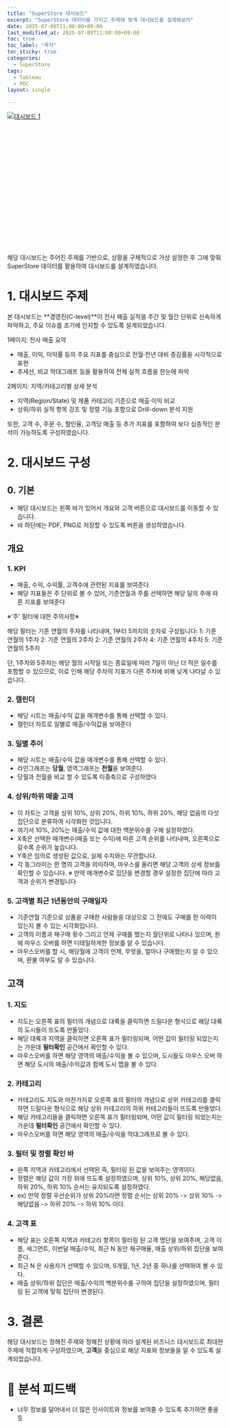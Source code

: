 ```yaml
---
title: "SuperStore 대시보드"
excerpt: "SuperStore 데이터를 가지고 주제에 맞게 대시보드를 설계해보자"
date: 2025-07-09T11:00:00+09:00
last_modified_at: 2025-07-09T11:00:00+09:00
toc: true
toc_label: "목차"
toc_sticky: true
categories:
  - SuperStore
tags:
  - Tableau
  - POC
layout: single

---
```

<div class="tableauPlaceholder" id="vizResponsive"
     style="position: relative; width: 100%; padding-bottom: 62.5%; height: 0;">
  <noscript>
    <a href="#">
      <img alt="대시보드 1"
           src="https://public.tableau.com/static/Su/WJ/SuperStore_17507472822680/sheet0/1_rss.png"
           style="border: none" />
    </a>
  </noscript>
  <object class="tableauViz"
          style="position: absolute; top: 0; left: 0; width: 100%; height: 100%;">
    <param name="host_url" value="https%3A%2F%2Fpublic.tableau.com%2F" />
    <param name="embed_code_version" value="3" />
    <param name="site_root" value="" />
    <param name="name" value="SuperStore_17507472822680/sheet0" />
    <param name="tabs" value="no" />
    <param name="toolbar" value="yes" />
    <param name="static_image" value="https://public.tableau.com/static/images/Su/SuperStore_17507472822680/sheet0/1_rss.png" />
    <param name="animate_transition" value="yes" />
    <param name="display_static_image" value="yes" />
    <param name="display_spinner" value="yes" />
    <param name="display_overlay" value="yes" />
    <param name="display_count" value="yes" />
    <param name="language" value="ko-KR" />
  </object>
</div>

<script type="text/javascript">
  window.addEventListener('DOMContentLoaded', function () {
    var divElement = document.getElementById('vizResponsive');
    var vizElement = divElement.getElementsByTagName('object')[0];
    if (vizElement) {
      var scriptElement = document.createElement('script');
      scriptElement.src = 'https://public.tableau.com/javascripts/api/viz_v1.js';
      vizElement.parentNode.insertBefore(scriptElement, vizElement);
    }
  });
</script>

해당 대시보드는 주어진 주제를 기반으로, 상황을 구체적으로 가상 설정한 후 그에 맞춰 SuperStore 데이터를 활용하여 대시보드를 설계하였습니다.

# 1. 대시보드 주제
본 대시보드는 **경영진(C-level)**이 전사 매출 실적을 주간 및 월간 단위로 신속하게 파악하고, 주요 이슈를 조기에 인지할 수 있도록 설계되었습니다.

1페이지: 전사 매출 요약
- 매출, 이익, 이익률 등의 주요 지표를 중심으로 전월·전년 대비 증감률을 시각적으로 표현
- 추세선, 비교 막대그래프 등을 활용하여 전체 실적 흐름을 한눈에 파악

2페이지: 지역/카테고리별 상세 분석
- 지역(Region/State) 및 제품 카테고리 기준으로 매출·이익 비교
- 상위/하위 실적 항목 강조 및 정렬 기능 포함으로 Drill-down 분석 지원

또한, 고객 수, 주문 수, 할인율, 고객당 매출 등 추가 지표를 포함하여 보다 심층적인 분석이 가능하도록 구성하였습니다.

# 2. 대시보드 구성
## 0. 기본
- 해당 대시보드는 왼쪽 바가 있어서 개요와 고객 버튼으로 대시보드를 이동할 수 있습니다.
- 바 하단에는 PDF, PNG로 저장할 수 있도록 버튼을 생성하였습니다.

## 개요
### 1. KPI
- 매출, 수익, 수익률, 고객수에 관련된 지표를 보여준다.
- 해당 지표들은 주 단위로 볼 수 있어, 기준연월과 주를 선택하면 해당 달의 주에 따른 지표를 보여준다

※'주' 필터에 대한 주의사항※

해당 필터는 기준 연월의 주차를 나타내며, 1부터 5까지의 숫자로 구성됩니다:
1: 기준 연월의 1주차
2: 기준 연월의 2주차
2: 기준 연월의 2주차
4: 기준 연월의 4주차
5: 기준 연월의 5주차

단, 1주차와 5주차는 해당 월의 시작일 또는 종료일에 따라 7일이 아닌 더 적은 일수를 포함할 수 있으므로, 이로 인해 해당 주차의 지표가 다른 주차에 비해 낮게 나타날 수 있습니다.

### 2. 캘린더
- 해당 시트는 매출/수익 값을 매개변수를 통해 선택할 수 있다.
- 캘린더 차트로 일별로 매출/수익값을 보여준다

### 3. 일별 추이
- 해당 시트는 매출/수익 값을 매개변수를 통해 선택할 수 있다.
- 라인그래프는 **당월**, 영역그래프는 **전월**을 보여준다.
- 당월과 전월을 비교 할 수 있도록 이중축으로 구성하였다

### 4. 상위/하위 매출 고객
- 이 차트는 고객을 상위 10%, 상위 20%, 하위 10%, 하위 20%, 해당 없음의 다섯 집단으로 분류하여 시각화한 것입니다.
- 여기서 10%, 20%는 매출/수익 값에 대한 백분위수를 구해 설정하였다.
- X축은 선택한 매개변수(매출 또는 수익)에 따른 고객 순위를 나타내며, 오른쪽으로 갈수록 순위가 높습니다.
- Y축은 임의로 생성된 값으로, 실제 수치와는 무관합니다.
- 각 동그라미는 한 명의 고객을 의미하며, 마우스를 올리면 해당 고객의 상세 정보를 확인할 수 있습니다.
※ 만약 매개변수로 집단을 변경할 경우 설정한 집단에 따라 고객과 순위가 변경됩니다

### 5. 고객별 최근 1년동안의 구매일자 
- 기준연월 기준으로 상품을 구매한 사람들을 대상으로 그 전에도 구매를 한 이력이 있는지 볼 수 있는 시각화입니다.
- 고객의 이름과 재구매 횟수 그리고 언제 구매를 했는지 월단위로 나타나 있으며, 원에 마우스 오버를 하면 디테일하게한 정보를 알 수 있습니다.
- 마우스오버를 할 시, 해당월에 고객이 언제, 무엇을, 얼마나 구매했는지 알 수 있으며, 환불 여부도 알 수 있습니다.

## 고객
### 1. 지도
- 지도는 오른쪽 표의 필터의 개념으로 대륙을 클릭하면 드릴다운 형식으로 해당 대륙의 도시들이 뜨도록 만들었다.
- 해당 대륙과 지역을 클릭하면 오른쪽 표가 필터링되며, 어떤 값이 필터링 되었는지는 가운데 **필터확인** 공간에서 확인할 수 있다.
- 마우스오버를 하면 해당 영역의 매출/수익을 볼 수 있으며, 도시들도 마우스 오버 하면 해당 도시의 매출/수익값과 함께 도시 맵을 볼 수 있다.

### 2. 카테고리
- 카테고리도 지도와 마찬가지로 오른쪽 표의 필터의 개념으로 상위 카테고리를 클릭하면 드릴다운 형식으로 해당 상위 카테고리의 하위 카테고리들이 뜨도록 만들었다.
- 해당 카테고리들을 클릭하면 오른쪽 표가 필터링되며, 어떤 값이 필터링 되었는지는 가운데 **필터확인** 공간에서 확인할 수 있다.
- 마우스오버를 하면 해당 영역의 매출/수익을 막대그래프로 볼 수 있다.

### 3. 필터 및 정렬 확인 바
- 왼쪽 지역과 카테고리에서 선택된 즉, 필터링 된 값을 보여주는 영역이다.
- 정렬은 해당 값이 가장 위에 뜨도록 설정하였으며, 상위 10%, 상위 20%, 해당없음, 하위 20%, 하위 10% 순서는 유지되도록 설정하였다.
- ex) 만약 정렬 우선순위가 상위 20%라면 정렬 순서는 상위 20% -> 상위 10% -> 해당없음 -> 하위 20% -> 하위 10% 이다.

### 4. 고객 표
- 해당 표는 오른쪽 지역과 카테고리 항목이 필터링 된 고객 명단을 보여주며, 고객 이름, 세그먼트, 이번달 매출/수익, 최근 N 동안 재구매율, 매출 상위/하위 집단을 보여준다.
- 최근 N 은 사용자가 선택할 수 있으며, 6개월, 1년, 2년 중 하나를 선택하여 볼 수 있다.
- 매출 상위/하위 집단은 매출/수익의 백분위수를 구하여 집단을 설정하였으며, 필터링 된 고객에 맞춰 집단이 변경된다.

# 3. 결론
해당 대시보드는 정해진 주제와 정해진 상황에 따라 설계된 비즈니스 대시보드로 최대한 주제에 적합하게 구성하였으며, **고객**을 중심으로 해당 지표와 정보들을 알 수 있도록 설계되었습니다.


# 💬 분석 피드백
- 너무 정보를 덜어내서 더 많은 인사이트와 정보를 보여줄 수 있도록 추가하면 좋을듯

<!-- <div class='tableauPlaceholder' id='viz1752044846700' style='position: relative'><noscript><a href='#'><img alt='개요 ' src='https:&#47;&#47;public.tableau.com&#47;static&#47;images&#47;Su&#47;SuperStore_17507472822680&#47;sheet0&#47;1_rss.png' style='border: none' /></a></noscript><object class='tableauViz'  style='display:none;'><param name='host_url' value='https%3A%2F%2Fpublic.tableau.com%2F' /> <param name='embed_code_version' value='3' /> <param name='site_root' value='' /><param name='name' value='SuperStore_17507472822680&#47;sheet0' /><param name='tabs' value='no' /><param name='toolbar' value='yes' /><param name='static_image' value='https:&#47;&#47;public.tableau.com&#47;static&#47;images&#47;Su&#47;SuperStore_17507472822680&#47;sheet0&#47;1.png' /> <param name='animate_transition' value='yes' /><param name='display_static_image' value='yes' /><param name='display_spinner' value='yes' /><param name='display_overlay' value='yes' /><param name='display_count' value='yes' /><param name='language' value='ko-KR' /></object></div>                <script type='text/javascript'>                    var divElement = document.getElementById('viz1752044846700');                    var vizElement = divElement.getElementsByTagName('object')[0];                    if ( divElement.offsetWidth > 800 ) { vizElement.style.width='1600px';vizElement.style.height='927px';} else if ( divElement.offsetWidth > 500 ) { vizElement.style.width='1600px';vizElement.style.height='927px';} else { vizElement.style.width='100%';vizElement.style.height='3277px';}                     var scriptElement = document.createElement('script');                    scriptElement.src = 'https://public.tableau.com/javascripts/api/viz_v1.js';                    vizElement.parentNode.insertBefore(scriptElement, vizElement);                </script>-->




